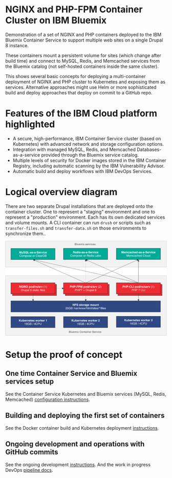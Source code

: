 # NGINX and PHP-FPM Container Cluster on IBM Bluemix
Demonstration of a set of NGINX and PHP containers deployed to the IBM Bluemix Container Service to support multiple web sites on a single Drupal 8 instance.

These containers mount a persistent volume for sites (which change after build time) and connect to MySQL, Redis, and Memcached services from the Bluemix catalog (not self-hosted containers inside the same cluster).

This shows several basic concepts for deploying a multi-container deployment of NGINX and PHP cluster to Kubernetes and exposing them as services. Alternative approaches might use Helm or more sophisticated build and deploy approaches that deploy on commit to a GitHub repo.

# Features of the IBM Cloud platform highlighted
- A secure, high-performance, IBM Container Service cluster (based on Kubernetes) with advanced network and storage configuration options.
- Integration with managed MySQL, Redis, and Memcached Databases-as-a-service provided through the Bluemix service catalog.
- Multiple levels of security for Docker images stored in the IBM Container Registry, including automatic scanning by the IBM Vulnerability Advisor.
- Automatic build and deploy workflows with IBM DevOps Services.

# Logical overview diagram
There are two separate Drupal installations that are deployed onto the container cluster. One to represent a "staging" environment and one to represent a "production" environment. Each has its own dedicated services and volume mounts. A CLI container can run `drush` or scripts such as `transfer-files.sh` and `transfer-data.sh` on those environments to synchronize them..


![](docs/img/architecture.png)

# Setup the proof of concept

## One time Container Service and Bluemix services setup
See the Container Service Kubernetes and Bluemix services (MySQL, Redis, Memcached) [configuration instructions](docs/INITIAL-SETUP.md).

## Building and deploying the first set of containers
See the Docker container build and Kubernetes deployment [instructions](docs/DEPLOY-CONTAINERS.md).

## Ongoing development and operations with GitHub commits
See the ongoing development [instructions](docs/ONGOING-DEVELOPMENT.md). And the work in progress DevOps [pipeline docs](docs/PIPELINE-SETUP.md).
